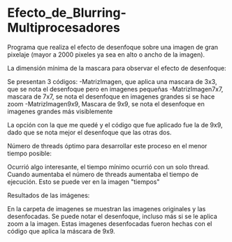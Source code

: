 # Efecto_de_Blurring-Multiprocesadores

Programa que realiza el efecto de desenfoque sobre una imagen de gran pixelaje (mayor a 2000 pixeles ya sea en alto o ancho de la imagen).

La dimensión mínima de la mascara para observar el efecto de desenfoque:

  Se presentan 3 códigos:
  -MatrizImagen, que aplica una mascara de 3x3, que se nota el desenfoque pero en imagenes pequeñas
  -MatrizImagen7x7, mascara de 7x7, se nota el desenfoque en imagenes grandes si se hace zoom
  -MatrizImagen9x9, Mascara de 9x9, se nota el desenfoque en imagenes grandes más visiblemente
 
  La opción con la que me quedé y el código que fue aplicado fue la de 9x9, dado que
  se nota mejor el desenfoque que las otras dos.

Número de threads óptimo para desarrollar este proceso en el menor tiempo posible:

  Ocurrió algo interesante, el tiempo mínimo ocurrió con un solo thread.
  Cuando aumentaba el número de threads aumentaba el tiempo de ejecución.
  Esto se puede ver en la imagen "tiempos"

Resultados de las imágenes:
 
  En la carpeta de imagenes se muestran las imagenes originales y las desenfocadas.
  Se puede notar el desenfoque, incluso más si se le aplica zoom a la imagen.
  Estas imagenes desenfocadas fueron hechas con el código que aplica la máscara
  de 9x9.
